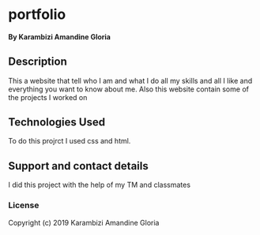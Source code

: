# portfolio
#### By Karambizi Amandine Gloria
## Description
This a website that tell who I am and what I do all my skills and all I like and everything you want to know about me.
Also this website contain some of the projects I worked on  
## Technologies Used
To do this projrct I used css and html.
## Support and contact details
I did this project with the help of my TM and classmates
### License
Copyright (c) 2019 Karambizi Amandine Gloria
  

